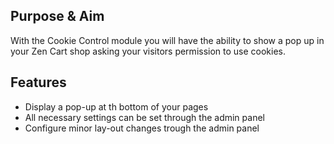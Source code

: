 <h2>Purpose & Aim</h2>
<p>With the Cookie Control module you will have the ability to show a pop up in your Zen Cart shop asking your visitors permission to use cookies.</p>
<h2>Features</h2>
<ul>
  <li>Display a pop-up at th bottom of your pages</li>
  <li>All necessary settings can be set through the admin panel</li>
  <li>Configure minor lay-out changes trough the admin panel</li>
</ul>
